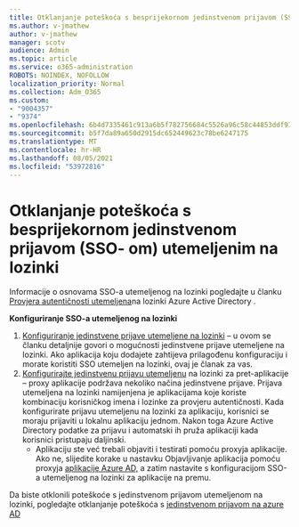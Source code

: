 ```yaml
---
title: Otklanjanje poteškoća s besprijekornom jedinstvenom prijavom (SSO- om) utemeljenim na lozinki
ms.author: v-jmathew
author: v-jmathew
manager: scotv
audience: Admin
ms.topic: article
ms.service: o365-administration
ROBOTS: NOINDEX, NOFOLLOW
localization_priority: Normal
ms.collection: Adm_O365
ms.custom:
- "9004357"
- "9374"
ms.openlocfilehash: 6b4d7335461c913a6b5f782756684c5526a96c58c44853ddf9154aa51607bd4a
ms.sourcegitcommit: b5f7da89a650d2915dc652449623c78be6247175
ms.translationtype: MT
ms.contentlocale: hr-HR
ms.lasthandoff: 08/05/2021
ms.locfileid: "53972816"
---
```

# <a name="troubleshoot-password-based-seamless-single-sign-on-sso-issues"></a>Otklanjanje poteškoća s besprijekornom jedinstvenom prijavom (SSO- om) utemeljenim na lozinki

Informacije o osnovama SSO-a utemeljenog na lozinki pogledajte u članku [Provjera autentičnosti utemeljena](https://docs.microsoft.com/azure/active-directory/fundamentals/auth-password-based-sso)na lozinki Azure Active Directory .

**Konfiguriranje SSO-a utemeljenog na lozinki**

1. [Konfiguriranje jedinstvene prijave utemeljene na lozinki](https://docs.microsoft.com/azure/active-directory/manage-apps/configure-password-single-sign-on-non-gallery-applications) – u ovom se članku detaljnije govori o mogućnosti jedinstvene prijave utemeljene na lozinki. Ako aplikacija koju dodajete zahtijeva prilagođenu konfiguraciju i morate koristiti SSO utemeljen na lozinki, ovaj je članak za vas.
2. [Konfigurirajte jedinstvenu prijavu utemeljenu](https://docs.microsoft.com/azure/active-directory/manage-apps/application-proxy-configure-single-sign-on-password-vaulting) na lozinki za pret-aplikacije – proxy aplikacije podržava nekoliko načina jedinstvene prijave. Prijava utemeljena na lozinki namijenjena je aplikacijama koje koriste kombinaciju korisničkog imena i lozinke za provjeru autentičnosti. Kada konfigurirate prijavu utemeljenu na lozinki za aplikaciju, korisnici se moraju prijaviti u lokalnu aplikaciju jednom. Nakon toga Azure Active Directory podatke za prijavu i automatski ih pruža aplikaciji kada korisnici pristupaju daljinski.
    - Aplikaciju ste već trebali objaviti i testirati pomoću proxyja aplikacije. Ako ne, slijedite korake u nastavku Objavljivanje aplikacija pomoću proxyja [aplikacije Azure AD,](https://docs.microsoft.com/azure/active-directory/manage-apps/application-proxy-add-on-premises-application) a zatim nastavite s konfiguracijom SSO-a utemeljenog na lozinki za aplikacije na premu.

Da biste otklonili poteškoće s jedinstvenom prijavom utemeljenom na lozinki, pogledajte otklanjanje poteškoća s [jedinstvenom prijavom na azure AD](https://docs.microsoft.com/azure/active-directory/manage-apps/troubleshoot-password-based-sso)
